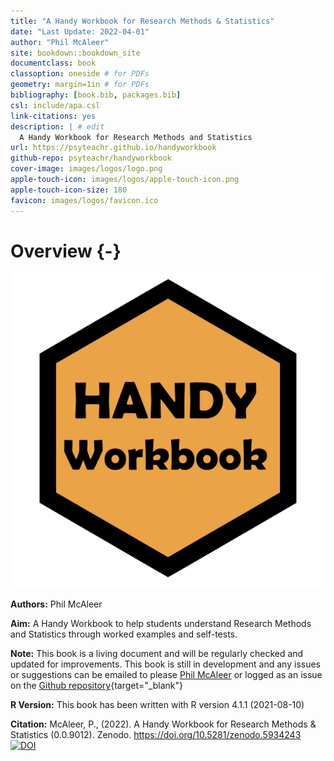 ```yaml
--- 
title: "A Handy Workbook for Research Methods & Statistics"
date: "Last Update: 2022-04-01"
author: "Phil McAleer" 
site: bookdown::bookdown_site
documentclass: book
classoption: oneside # for PDFs
geometry: margin=1in # for PDFs
bibliography: [book.bib, packages.bib]
csl: include/apa.csl
link-citations: yes
description: | # edit
  A Handy Workbook for Research Methods and Statistics
url: https://psyteachr.github.io/handyworkbook 
github-repo: psyteachr/handyworkbook 
cover-image: images/logos/logo.png 
apple-touch-icon: images/logos/apple-touch-icon.png 
apple-touch-icon-size: 180
favicon: images/logos/favicon.ico 
---
```




# Overview {-}


<div class="small_right"><img src="images/HW.png" 
     alt="ADS Hex Logo" /></div>

**Authors:** Phil McAleer

**Aim:** A Handy Workbook to help students understand Research Methods and Statistics through worked examples and self-tests.

**Note:** This book is a living document and will be regularly checked and updated for improvements. This book is still in development and any issues or suggestions can be emailed to please [Phil McAleer](mailto:philip.mcaleer@glasgow.ac.uk) or logged as an issue on the [Github repository](https://github.com/PsyTeachR/handyworkbook){target="_blank"}

**R Version:** This book has been written with R version 4.1.1 (2021-08-10)

**Citation:** McAleer, P., (2022). A Handy Workbook for Research Methods & Statistics (0.0.9012). Zenodo. https://doi.org/10.5281/zenodo.5934243 <a href="https://zenodo.org/badge/latestdoi/319282623"><img src="https://zenodo.org/badge/319282623.svg" alt="DOI"></a>
